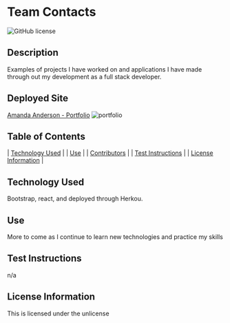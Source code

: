 # Team Contacts
  ![GitHub license](https://img.shields.io/badge/license-unlicense-blue.svg)

  ## Description
  Examples of projects I have worked on and applications I have made through out my development as a full stack developer.

  ## Deployed Site
  [Amanda Anderson - Portfolio](https://amanda-anderson.netlify.app/)
  ![portfolio](./public/images/portfolio.png)


  ## Table of Contents
  
| [Technology Used](#installation) |
| [Use](#use) |
| [Contributors](#contributors) |
| [Test Instructions](#test-instructions) |
| [License Information](#license-information) |
    
  ## Technology Used
  Bootstrap, react, and deployed through Herkou.
  
  ## Use
  More to come as I continue to learn new technologies and practice my skills
  
  ## Test Instructions
  n/a
  
  ## License Information
  This is licensed under the unlicense